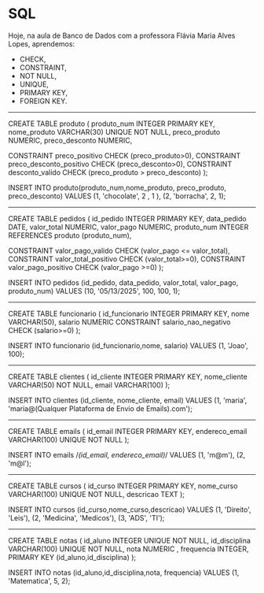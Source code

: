 # SQL

Hoje, na aula de Banco de Dados com a professora Flávia Maria Alves Lopes, aprendemos: 
- CHECK, 
- CONSTRAINT, 
- NOT NULL, 
- UNIQUE, 
- PRIMARY KEY, 
- FOREIGN KEY.

--------------------------------------------------------------------------------------------------

CREATE TABLE produto
(
  produto_num INTEGER PRIMARY KEY,
  nome_produto VARCHAR(30) UNIQUE NOT NULL,
  preco_produto NUMERIC,
  preco_desconto NUMERIC,

  CONSTRAINT preco_positivo CHECK (preco_produto>0),
  CONSTRAINT preco_desconto_positivo CHECK (preco_desconto>0),
  CONSTRAINT desconto_valido CHECK (preco_produto > preco_desconto) 
);

INSERT INTO produto(produto_num,nome_produto, preco_produto, preco_desconto)
VALUES
(1, 'chocolate', 2 , 1 ),
(2, 'borracha', 2, 1);

--------------------------------------------------------------------------------------------------

CREATE TABLE pedidos
(
  id_pedido INTEGER PRIMARY KEY,
  data_pedido DATE,
  valor_total NUMERIC,
  valor_pago NUMERIC,
  produto_num INTEGER REFERENCES produto (produto_num),
  
  
  CONSTRAINT valor_pago_valido CHECK (valor_pago <= valor_total),
  CONSTRAINT valor_total_positivo CHECK (valor_total>=0),
  CONSTRAINT valor_pago_positivo CHECK (valor_pago >=0)
);

INSERT INTO pedidos (id_pedido, data_pedido, valor_total, valor_pago, produto_num)
VALUES
(10, '05/13/2025', 100, 100, 1);

--------------------------------------------------------------------------------------------------

CREATE TABLE funcionario
(
  id_funcionario INTEGER PRIMARY KEY,
  nome VARCHAR(50),
  salario NUMERIC CONSTRAINT salario_nao_negativo CHECK (salario>=0)
);

INSERT INTO funcionario (id_funcionario,nome, salario)
VALUES
(1, 'Joao', 100);

--------------------------------------------------------------------------------------------------

CREATE TABLE clientes
(
  id_cliente INTEGER PRIMARY KEY,
  nome_cliente VARCHAR(50) NOT NULL,
  email VARCHAR(100)
);

INSERT INTO clientes (id_cliente, nome_cliente, email)
VALUES
(1, 'maria', 'maria@(Qualquer Plataforma de Envio de Emails).com');

--------------------------------------------------------------------------------------------------

CREATE TABLE emails
(
  id_email INTEGER PRIMARY KEY,
  endereco_email VARCHAR(100) UNIQUE NOT NULL
);

INSERT INTO emails /*(id_email, endereco_email)*/
VALUES
(1, 'm@m'),
(2, 'm@l');

--------------------------------------------------------------------------------------------------

CREATE TABLE cursos
(
  id_curso INTEGER PRIMARY KEY,
  nome_curso VARCHAR(100) UNIQUE NOT NULL,
  descricao TEXT 
);

INSERT INTO cursos (id_curso,nome_curso,descricao)
VALUES
(1, 'Direito', 'Leis'),
(2, 'Medicina', 'Medicos'),
(3, 'ADS', 'TI');

--------------------------------------------------------------------------------------------------

CREATE TABLE notas
(
  id_aluno INTEGER UNIQUE NOT NULL,
  id_disciplina VARCHAR(100) UNIQUE NOT NULL,
  nota NUMERIC ,
  frequencia INTEGER,
  PRIMARY KEY (id_aluno,id_disciplina)
);

INSERT INTO notas (id_aluno,id_disciplina,nota, frequencia)
VALUES
(1, 'Matematica', 5, 2);


